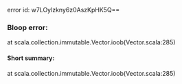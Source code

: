 error id: w7LOylzkny6z0AszKpHK5Q==
### Bloop error:

at scala.collection.immutable.Vector.ioob(Vector.scala:285)
#### Short summary: 

at scala.collection.immutable.Vector.ioob(Vector.scala:285)